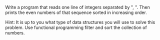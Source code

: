 Write a program that reads one line of integers separated by ", ". Then prints the even numbers of that sequence
sorted in increasing order.

Hint:
It is up to you what type of data structures you will use to solve this problem. Use functional programming filter and
sort the collection of numbers.
